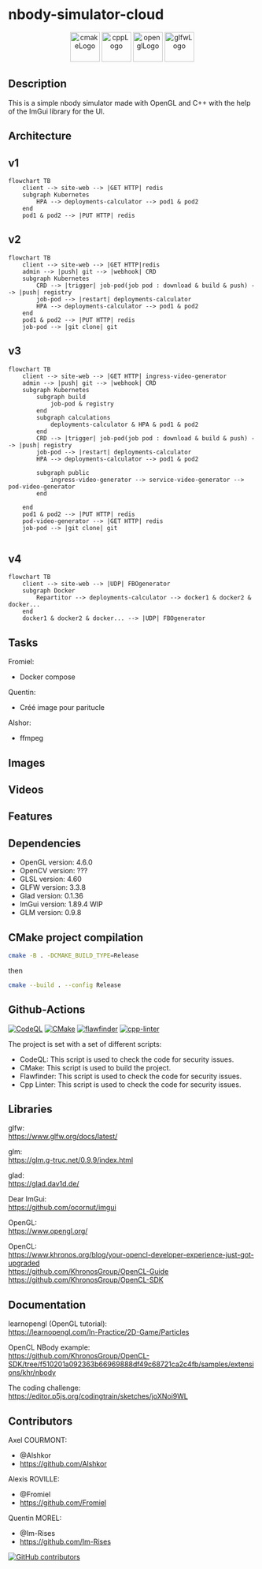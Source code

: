 # nbody-simulator-cloud

<p align="center">
      <img src="https://user-images.githubusercontent.com/59691442/183268126-b3d19e66-8f2d-463a-805e-ae6ef7cc6c01.png" alt="cmakeLogo" style="height:60px;"/>
      <img src="https://img.shields.io/badge/C%2B%2B-00599C?style=for-the-badge&logo=c%2B%2B&logoColor=white" alt="cppLogo" style="height:60px;"/>
      <img src="https://img.shields.io/badge/OpenGL-FFFFFF?style=for-the-badge&logo=opengl" alt="openglLogo" style="height:60px;"/>
      <img src="https://user-images.githubusercontent.com/59691442/190315147-ec9dc33f-0090-4f0d-98ab-514eb1463e01.png" alt="glfwLogo" style="height:60px;"/>
</p>

## Description

This is a simple nbody simulator made with OpenGL and C++ with the help of the ImGui library for the UI.

## Architecture

## v1

```mermaid
flowchart TB
    client --> site-web --> |GET HTTP| redis
    subgraph Kubernetes
        HPA --> deployments-calculator --> pod1 & pod2
    end
    pod1 & pod2 --> |PUT HTTP| redis
```

## v2

```mermaid
flowchart TB
    client --> site-web --> |GET HTTP|redis
    admin --> |push| git --> |webhook| CRD
    subgraph Kubernetes 
        CRD --> |trigger| job-pod(job pod : download & build & push) --> |push| registry
        job-pod --> |restart| deployments-calculator
        HPA --> deployments-calculator --> pod1 & pod2
    end
    pod1 & pod2 --> |PUT HTTP| redis
    job-pod --> |git clone| git
```

## v3

```mermaid
flowchart TB
    client --> site-web --> |GET HTTP| ingress-video-generator
    admin --> |push| git --> |webhook| CRD
    subgraph Kubernetes 
        subgraph build 
            job-pod & registry
        end
        subgraph calculations 
            deployments-calculator & HPA & pod1 & pod2
        end
        CRD --> |trigger| job-pod(job pod : download & build & push) --> |push| registry
        job-pod --> |restart| deployments-calculator
        HPA --> deployments-calculator --> pod1 & pod2

        subgraph public
            ingress-video-generator --> service-video-generator --> pod-video-generator 
        end
        
    end
    pod1 & pod2 --> |PUT HTTP| redis
    pod-video-generator --> |GET HTTP| redis
    job-pod --> |git clone| git
    
```

## v4

```mermaid
flowchart TB
    client --> site-web --> |UDP| FBOgenerator
    subgraph Docker
        Repartitor --> deployments-calculator --> docker1 & docker2 & docker...
    end
    docker1 & docker2 & docker... --> |UDP| FBOgenerator
```

## Tasks

Fromiel:

- Docker compose

Quentin:

- Créé image pour paritucle

Alshor:

- ffmpeg

## Images

## Videos

## Features

## Dependencies

- OpenGL version: 4.6.0
- OpenCV version: ???
- GLSL version: 4.60
- GLFW version: 3.3.8
- Glad version: 0.1.36
- ImGui version: 1.89.4 WIP
- GLM version: 0.9.8

## CMake project compilation

```bash
cmake -B . -DCMAKE_BUILD_TYPE=Release
```

then

```bash
cmake --build . --config Release
```

## Github-Actions

[![CodeQL](https://github.com/Im-Rises/NBodySimulator/actions/workflows/codeql.yml/badge.svg?branch=main)](https://github.com/Im-Rises/NBodySimulator/actions/workflows/codeql.yml)
[![CMake](https://github.com/Im-Rises/NBodySimulator/actions/workflows/cmake.yml/badge.svg?branch=main)](https://github.com/Im-Rises/NBodySimulator/actions/workflows/cmake.yml)
[![flawfinder](https://github.com/Im-Rises/NBodySimulator/actions/workflows/flawfinder.yml/badge.svg?branch=main)](https://github.com/Im-Rises/NBodySimulator/actions/workflows/flawfinder.yml)
[![cpp-linter](https://github.com/Im-Rises/NBodySimulator/actions/workflows/cpp-linter.yml/badge.svg?branch=main)](https://github.com/Im-Rises/NBodySimulator/actions/workflows/cpp-linter.yml)

The project is set with a set of different scripts:

- CodeQL: This script is used to check the code for security issues.
- CMake: This script is used to build the project.
- Flawfinder: This script is used to check the code for security issues.
- Cpp Linter: This script is used to check the code for security issues.

## Libraries

glfw:  
<https://www.glfw.org/docs/latest/>

glm:  
<https://glm.g-truc.net/0.9.9/index.html>

glad:  
<https://glad.dav1d.de/>

Dear ImGui:  
<https://github.com/ocornut/imgui>

OpenGL:  
<https://www.opengl.org/>

OpenCL:  
<https://www.khronos.org/blog/your-opencl-developer-experience-just-got-upgraded>  
<https://github.com/KhronosGroup/OpenCL-Guide>  
<https://github.com/KhronosGroup/OpenCL-SDK>

## Documentation

learnopengl (OpenGL tutorial):  
<https://learnopengl.com/In-Practice/2D-Game/Particles>

OpenCL NBody example:  
<https://github.com/KhronosGroup/OpenCL-SDK/tree/f510201a092363b66969888df49c68721ca2c4fb/samples/extensions/khr/nbody>

The coding challenge:  
<https://editor.p5js.org/codingtrain/sketches/joXNoi9WL>

## Contributors

Axel COURMONT:

- @Alshkor
- <https://github.com/Alshkor>

Alexis ROVILLE:

- @Fromiel
- <https://github.com/Fromiel>

Quentin MOREL:

- @Im-Rises
- <https://github.com/Im-Rises>

[![GitHub contributors](https://contrib.rocks/image?repo=Im-Rises/NBodySimulator)](https://github.com/Im-Rises/NBodySimulator/graphs/contributors)

